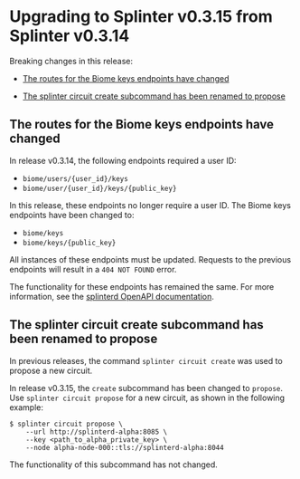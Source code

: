 # Upgrading to Splinter v0.3.15 from Splinter v0.3.14

Breaking changes in this release:

* [The routes for the Biome keys endpoints have
  changed](#the-routes-for-the-biome-keys-endpoints-have-changed)

* [The splinter circuit create subcommand has been renamed to
  propose](the-splinter-circuit-create-subcommand-has-been-renamed-to-propose)

## The routes for the Biome keys endpoints have changed

In release v0.3.14, the following endpoints required a user ID:

* `biome/users/{user_id}/keys`
* `biome/user/{user_id}/keys/{public_key}`

In this release, these endpoints no longer require a user ID. The Biome keys
endpoints have been changed to:

* `biome/keys`
* `biome/keys/{public_key}`

All instances of these endpoints must be updated. Requests to the previous
endpoints will result in a `404 NOT FOUND` error.

The functionality for these endpoints has remained the same. For more
information, see the [splinterd OpenAPI
documentation](https://github.com/Cargill/splinter/blob/v0.3.15/splinterd/api/static/openapi.yml).

## The splinter circuit create subcommand has been renamed to propose

In previous releases, the command `splinter circuit create` was used to propose
a new circuit.

In release v0.3.15, the `create` subcommand has been changed to `propose`.
Use `splinter circuit propose` for a new circuit, as shown in the following
example:

```
$ splinter circuit propose \
    --url http://splinterd-alpha:8085 \
    --key <path_to_alpha_private_key> \
    --node alpha-node-000::tls://splinterd-alpha:8044
```

The functionality of this subcommand has not changed.
